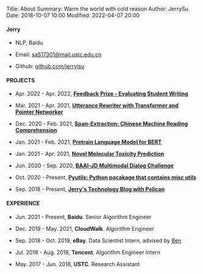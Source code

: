 Title: About
Summary: Warm the world with cold reason
Author: JerrySu
Date: 2018-10-07 10:00
Modified: 2022-04-07 20:00


#### Jerry

- NLP, Baidu

- Email: sa517301@mail.ustc.edu.cn

- Github: [github.com/jerrylsu](https://github.com/jerrylsu)


#### PROJECTS

- Apr. 2022 - Apr. 2022, **[Feedback Prize - Evaluating Student Writing](https://github.com/jerrylsu/Kaggle-Feedback-Prize-Evaluating-Student-Writing)**

- Mar. 2021 - Apr. 2021, **[Utterance Rewriter with Transformer and Pointer Networker](https://github.com/jerrylsu/UtteranceRewriter)**

- Dec. 2020 - Feb. 2021, **[Span-Extraction: Chinese Machine Reading Comprehension](https://github.com/jerrylsu/cmrc)**

- Jan. 2021 - Feb. 2021, **[Pretrain Language Model for BERT](https://github.com/jerrylsu/lm_pretrain)**

- Jan. 2021 - Apr. 2021, **[Novel Molecular Toxicity Prediction](https://github.com/jerrylsu/Novel-Molecular-Toxicity-Prediction-Model)**

- Jun. 2020 - Sep. 2020, **[BAAI-JD Multimodal Dialog Challenge](http://www.jerrylsu.net/articles/2020/nlp-JDMDC2020.html)**

- Oct. 2020 - Present, **[Pyutils: Python pacakage that contains misc utils](https://github.com/jerrylsu/pyutils)**

- Sep. 2018 - Present, **[Jerry's Technology Blog with Pelican](https://github.com/jerrylsu/blog)**


#### EXPERIENCE

- Jun. 2021 - Present, **Baidu**. Senior Algorithm Engineer

- Dec. 2019 - May. 2021, **CloudWalk**. Algorithm Engineer

- Sep. 2018 - Oct. 2019, **eBay**. Data Scientist Intern, advised by [Ben](https://www.linkedin.com/in/ben-chuanlong-du-1239b221/)

- Jul. 2018 - Aug. 2018, **Tencent**. Algorithm Engineer Intern

- May. 2017 - Jun. 2018, **USTC**. Research Assistant

